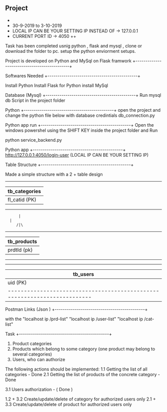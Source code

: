 Project 
------------------
+
+ 30-9-2019 to 3-10-2019 
+ LOCAL IP CAN BE YOUR SETTING IP INSTEAD OF -> 127.0.0.1
+ CURRENT PORT ID -> 4050
++

Task has been completed usnig python , flask and mysql , clone or download the folder to pc.
setup the python enviorment setups. 



Project is developed on Python and MySql on Flask framwork 
+---------------------------------------------+

Softwares Needed
+---------------------------------------------+

Install Python
Install Flask for Python
install MySql

Database (Mysql) 
+---------------------------------------------+
Run mysql db Script in the project folder


Python 
+---------------------------------------------+
open the project and change the python file below with database credintials 
db_connection.py 



Python app run 
+---------------------------------------------+
Open the windows powershel using the SHIFT KEY inside the project folder and Run 

python service_backend.py


Python app 
+---------------------------------------------+
http://127.0.0.1:4050/login-user
(LOCAL IP CAN BE YOUR SETTING IP)

Table Structure 
+---------------------------------------------+

Made a simple structure with a 2 + table design 

-----------------------------
|tb_categories               |
|----------------------------|
|fl_catid (PK) | fl_catname  |
-----------------------------
          |
	  |
         /|\
---------------------------------------
|tb_products                           |
|--------------------------------------|
|prdtId (pk) | prdName | fl_catid (FK) |
----------------------------------------



--------------------------------------------------------------------------
|tb_users								  |
|-------------------------------------------------------------------------|
|uid (PK) | uName | uPass | add_allowed | update_allowed | delete_allowed |
|-------------------------------------------------------------------------|


Postman Links (Json )
+---------------------------------------------+

with the 
"localhost ip /prd-list"
"localhost ip /user-list"
"localhost ip /cat-list"



Task
+---------------------------------------------+

1. Product categories
2. Products which belong to some category (one product may belong to several categories)
3. Users, who can authorize

The following actions should be implemented:
1.1 Getting the list of all categories - Done 
2.1 Getting the list of products of the concrete category - Done 

3.1 Users authorization - ( Done ) 

1.2 + 3.2 Create/update/delete of category for authorized users only 
2.1 + 3.3 Create/update/delete of product for authorized users only

